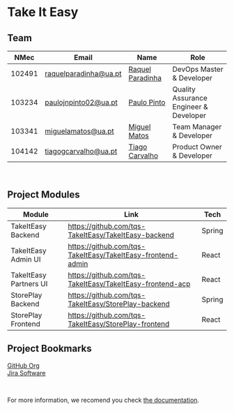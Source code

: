 # Take It Easy

## Team

| NMec   | Email                 | Name                                                   | Role                                   |
| ------ | --------------------- | ------------------------------------------------------ | -------------------------------------- |
| 102491 | raquelparadinha@ua.pt | [Raquel Paradinha](https://github.com/raquelparadinha) | DevOps Master & Developer              |
| 103234 | paulojnpinto02@ua.pt  | [Paulo Pinto](https://github.com/Pjnp5)                | Quality Assurance Engineer & Developer |
| 103341 | miguelamatos@ua.pt    | [Miguel Matos](https://github.com/mankings)            | Team Manager & Developer               |
| 104142 | tiagogcarvalho@ua.pt  | [Tiago Carvalho](https://github.com/tiagosora)         | Product Owner & Developer              |

</br >

## Project Modules
| Module                 | Link | Tech   |
|------------------------|------|--------|
| TakeItEasy Backend     | https://github.com/tqs-TakeItEasy/TakeItEasy-backend | Spring |
| TakeItEasy Admin UI    | https://github.com/tqs-TakeItEasy/TakeItEasy-frontend-admin | React  |
| TakeItEasy Partners UI | https://github.com/tqs-TakeItEasy/TakeItEasy-frontend-acp | React  |
| StorePlay Backend      | https://github.com/tqs-TakeItEasy/StorePlay-backend | Spring |
| StorePlay Frontend     | https://github.com/tqs-TakeItEasy/StorePlay-frontend | React  |


## Project Bookmarks
[GitHub Org](https://github.com/tqs-TakeItEasy)  
[Jira Software](https://mankings.atlassian.net/jira/software/projects/TIE/boards/3/roadmap?shared=&atlOrigin=eyJpIjoiMTU4ZjY0ZjI5ODU2NDdlN2JiMTJlOGQ3ZWQ2ZmU2OWYiLCJwIjoiaiJ9)

</br >

For more information, we recomend you check [the documentation](https://github.com/tqs-TakeItEasy/docs).
